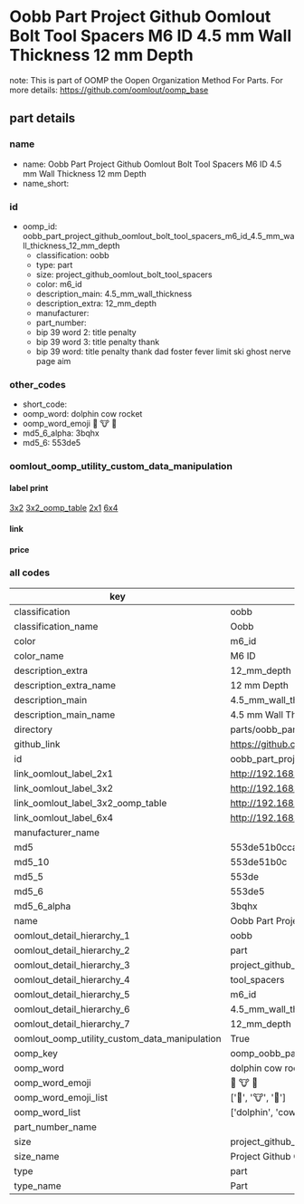 # Oobb Part Project Github Oomlout Bolt Tool Spacers M6 ID 4.5 mm Wall Thickness 12 mm Depth  

note: This is part of OOMP the Oopen Organization Method For Parts. For more details: https://github.com/oomlout/oomp_base

##  part details
  







### name
* name: Oobb Part Project Github Oomlout Bolt Tool Spacers M6 ID 4.5 mm Wall Thickness 12 mm Depth
* name_short: 
### id
* oomp_id: oobb_part_project_github_oomlout_bolt_tool_spacers_m6_id_4.5_mm_wall_thickness_12_mm_depth
  * classification: oobb
  * type: part
  * size: project_github_oomlout_bolt_tool_spacers
  * color: m6_id
  * description_main: 4.5_mm_wall_thickness
  * description_extra: 12_mm_depth
  * manufacturer: 
  * part_number: 
  * bip 39 word 2: title penalty
  * bip 39 word 3: title penalty thank
  * bip 39 word: title penalty thank dad foster fever limit ski ghost nerve page aim

### other_codes
* short_code: 
* oomp_word: dolphin cow rocket
* oomp_word_emoji :dolphin: :cow: :rocket:
* md5_6_alpha: 3bqhx
* md5_6: 553de5






### oomlout_oomp_utility_custom_data_manipulation
#### label print
[3x2](http://192.168.1.245:1112/?label=oomp%203bqhx)
[3x2_oomp_table](http://192.168.1.108:1112/?label=oomp%203bqhx)
[2x1](http://192.168.1.242:1112/?label=oomp%203bqhx)
[6x4](http://192.168.1.55:1112/?label=oomp%203bqhx)    

#### link

                              

#### price







### all codes 
| key | value |  
| --- | --- |  
| classification | oobb |  
| classification_name | Oobb |  
| color | m6_id |  
| color_name | M6 ID |  
| description_extra | 12_mm_depth |  
| description_extra_name | 12 mm Depth |  
| description_main | 4.5_mm_wall_thickness |  
| description_main_name | 4.5 mm Wall Thickness |  
| directory | parts/oobb_part_project_github_oomlout_bolt_tool_spacers_m6_id_4.5_mm_wall_thickness_12_mm_depth |  
| github_link | https://github.com/oomlout/oomlout_oomp_part_src/tree/main/parts/oobb_part_project_github_oomlout_bolt_tool_spacers_m6_id_4.5_mm_wall_thickness_12_mm_depth |  
| id | oobb_part_project_github_oomlout_bolt_tool_spacers_m6_id_4.5_mm_wall_thickness_12_mm_depth |  
| link_oomlout_label_2x1 | http://192.168.1.242:1112/?label=oomp%203bqhx |  
| link_oomlout_label_3x2 | http://192.168.1.245:1112/?label=oomp%203bqhx |  
| link_oomlout_label_3x2_oomp_table | http://192.168.1.108:1112/?label=oomp%203bqhx |  
| link_oomlout_label_6x4 | http://192.168.1.55:1112/?label=oomp%203bqhx |  
| manufacturer_name |  |  
| md5 | 553de51b0cca503d55ae036fbfa8a717 |  
| md5_10 | 553de51b0c |  
| md5_5 | 553de |  
| md5_6 | 553de5 |  
| md5_6_alpha | 3bqhx |  
| name | Oobb Part Project Github Oomlout Bolt Tool Spacers M6 ID 4.5 mm Wall Thickness 12 mm Depth |  
| oomlout_detail_hierarchy_1 | oobb |  
| oomlout_detail_hierarchy_2 | part |  
| oomlout_detail_hierarchy_3 | project_github_bolt |  
| oomlout_detail_hierarchy_4 | tool_spacers |  
| oomlout_detail_hierarchy_5 | m6_id |  
| oomlout_detail_hierarchy_6 | 4.5_mm_wall_thickness |  
| oomlout_detail_hierarchy_7 | 12_mm_depth |  
| oomlout_oomp_utility_custom_data_manipulation | True |  
| oomp_key | oomp_oobb_part_project_github_oomlout_bolt_tool_spacers_m6_id_4.5_mm_wall_thickness_12_mm_depth |  
| oomp_word | dolphin cow rocket |  
| oomp_word_emoji | :dolphin: :cow: :rocket: |  
| oomp_word_emoji_list | [':dolphin:', ':cow:', ':rocket:'] |  
| oomp_word_list | ['dolphin', 'cow', 'rocket'] |  
| part_number_name |  |  
| size | project_github_oomlout_bolt_tool_spacers |  
| size_name | Project Github Oomlout Bolt Tool Spacers |  
| type | part |  
| type_name | Part |  

